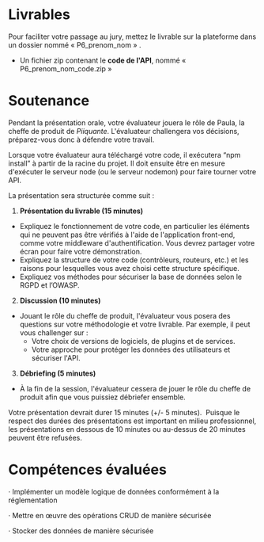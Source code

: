 # Livrables

Pour faciliter votre passage au jury, mettez le livrable sur la plateforme dans un dossier nommé « P6_prenom_nom » .

- Un fichier zip contenant le **code de l'API**, nommé « P6_prenom_nom_code.zip »

# Soutenance

Pendant la présentation orale, votre évaluateur jouera le rôle de Paula, la cheffe de produit de *Piiquante*. L'évaluateur challengera vos décisions, préparez-vous donc à défendre votre travail.

Lorsque votre évaluateur aura téléchargé votre code, il exécutera “npm install” à partir de la racine du projet. Il doit ensuite être en mesure d'exécuter le serveur node (ou le serveur nodemon) pour faire tourner votre API.

La présentation sera structurée comme suit :

1. **Présentation du livrable (15 minutes)**

- Expliquez le fonctionnement de votre code, en particulier les éléments qui ne peuvent pas être vérifiés à l'aide de l'application front-end, comme votre middleware d'authentification. Vous devrez partager votre écran pour faire votre démonstration.
- Expliquez la structure de votre code (contrôleurs, routeurs, etc.) et les raisons pour lesquelles vous avez choisi cette structure spécifique.
- Expliquez vos méthodes pour sécuriser la base de données selon le RGPD et l’OWASP.

2. **Discussion (10 minutes)**

- Jouant le rôle du cheffe de produit, l'évaluateur vous posera des questions sur votre méthodologie et votre livrable. Par exemple, il peut vous challenger sur :
  - Votre choix de versions de logiciels, de plugins et de services.
  - Votre approche pour protéger les données des utilisateurs et sécuriser l'API.

3. **Débriefing (5 minutes)**

- À la fin de la session, l'évaluateur cessera de jouer le rôle du cheffe de produit afin que vous puissiez débriefer ensemble.

Votre présentation devrait durer 15 minutes (+/- 5 minutes).  Puisque le respect des durées des présentations est important en milieu professionnel, les présentations en dessous de 10 minutes ou au-dessus de 20 minutes peuvent être refusées.

# **Compétences évaluées**

· Implémenter un modèle logique de données conformément à la réglementation

· Mettre en œuvre des opérations CRUD de manière sécurisée

· Stocker des données de manière sécurisée
